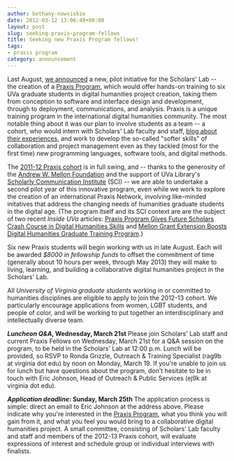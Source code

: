 ```yaml
---
author: bethany-nowviskie
date: 2012-03-12 13:06:49+00:00
layout: post
slug: seeking-praxis-program-fellows
title: Seeking new Praxis Program fellows!
tags:
- praxis program
category: announcement
---
```


Last August, [we announced](http://www.scholarslab.org/praxis-program/announcing-the-praxis-program/) a new, pilot initiative for the Scholars' Lab -- the creation of a [Praxis Program](http://praxis.scholarslab.org), which would offer hands-on training to six UVa graduate students in digital humanities project creation, taking them from conception to software and interface design and development, through to deployment, communications, and analysis. Praxis is a unique training program in the international digital humanities community. The most notable thing about it was our plan to involve students as a team -- a cohort, who would intern with Scholars' Lab faculty and staff, [blog about their experiences](http://www.scholarslab.org/category/praxis-program/), and work to develop the so-called "softer skills" of collaboration and project management even as they tackled (most for the first time) new programming languages, software tools, and digital methods.

The [2011-12 Praxis cohort](http://praxis.scholarslab.org/people.html) is in full swing, and -- thanks to the generosity of the [Andrew W. Mellon Foundation](http://mellon.org) and the support of UVa Library's [Scholarly Communication Institute](http://uvasci.org/current-work/) (SCI) -- we are able to undertake a second pilot year of this innovative program, even while we work to explore the creation of an international Praxis Network, involving like-minded initatives that address the changing needs of humanities graduate students in the digital age. (The program itself and its SCI context are are the subject of two recent _Inside UVa_ articles: [Praxis Program Gives Future Scholars Crash Course in Digital Humanities Skills](http://www.virginia.edu/uvatoday/newsRelease.php?id=16214) and [Mellon Grant Extension Boosts Digital Humanities Graduate Training Program](http://www.virginia.edu/uvatoday/newsRelease.php?id=17359).)

Six new Praxis students will begin working with us in late August. Each will be awarded _$8000 in fellowship funds_ to offset the commitment of time (generally about 10 hours per week, through May 2013) they will make to living, learning, and building a collaborative digital humanities project in the Scholars' Lab.

All _University of Virginia graduate students_ working in or committed to humanities disciplines are eligible to apply to join the 2012-13 cohort. We particularly encourage applications from women, LGBT students, and people of color, and will be working to put together an interdisciplinary and intellectually diverse team.

**_Luncheon Q&A_, Wednesday, March 21st**
Please join Scholars' Lab staff and current Praxis Fellows on Wednesday, March 21st for a Q&A session on the program, to be held in the Scholars' Lab at 12:00 p.m. Lunch will be provided, so RSVP to Ronda Grizzle, Outreach & Training Specialist (rag9b at virginia dot edu) by noon on Monday, March 19. If you're unable to join us for lunch but have questions about the program, don't hesitate to be in touch with Eric Johnson, Head of Outreach & Public Services (ej9k at virginia dot edu).

**_Application deadline_: Sunday, March 25th**
The application process is simple: direct an email to Eric Johnson at the address above. Please indicate why you're interested in the [Praxis Program](http://praxis.scholarslab.org/), what you think you will gain from it, and what you feel you would bring to a collaborative digital humanities project. A small committee, consisting of Scholars' Lab faculty and staff and members of the 2012-13 Praxis cohort, will evaluate expressions of interest and schedule group or individual interviews with finalists.
